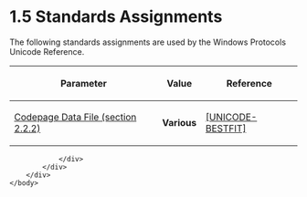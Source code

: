 <html dir="LTR" xmlns:mshelp="http://msdn.microsoft.com/mshelp" xmlns:ddue="http://ddue.schemas.microsoft.com/authoring/2003/5" xmlns:xlink="http://www.w3.org/1999/xlink" xmlns:tool="http://www.microsoft.com/tooltip">
    <head>
        <meta http-equiv="Content-Type" content="text/html; CHARSET=utf-8"></meta>
        <meta name="save" content="history"></meta>
        <title>1.5 Standards Assignments</title>
        <xml>
            <mshelp:toctitle title="1.5 Standards Assignments"></mshelp:toctitle>
            <mshelp:rltitle title="[MS-UCODEREF]: Standards Assignments"></mshelp:rltitle>
            <mshelp:keyword index="A" term="b0c06f1c-8193-46be-84d3-1f60c0752899"></mshelp:keyword>
            <mshelp:attr name="DCSext.ContentType" value="open specification"></mshelp:attr>
            <mshelp:attr name="AssetID" value="b0c06f1c-8193-46be-84d3-1f60c0752899"></mshelp:attr>
            <mshelp:attr name="TopicType" value="kbRef"></mshelp:attr>
            <mshelp:attr name="DCSext.Title" value="[MS-UCODEREF]: Standards Assignments" />
        </xml>
    </head>
    <body>
        <div id="header">
            <h1 class="heading">1.5 Standards Assignments</h1>
        </div>
        <div id="mainSection">
            <div id="mainBody">
                <div id="allHistory" class="saveHistory"></div>
                <div id="sectionSection0" class="section" name="collapseableSection">
                    

<p>The following standards assignments are used by the Windows
Protocols Unicode Reference.</p>

<table>
 <thead>
  <tr>
   <th>
   <p>Parameter</p>
   </th>
   <th>
   <p>Value</p>
   </th>
   <th>
   <p>Reference</p>
   </th>
  </tr>
 </thead>
 <tr>
  <td>
  <p><a href="d167d756-0c58-4564-a0de-77c647d367fa.html">Codepage
  Data File (section 2.2.2)</a></p>
  </td>
  <td>
  <p><b>Various</b></p>
  </td>
  <td>
  <p><a href="https://go.microsoft.com/fwlink/?LinkId=95708">[UNICODE-BESTFIT]</a></p>
  </td>
 </tr>
</table>

<p> </p>


                </div>
            </div>
        </div>
    </body>
</html>